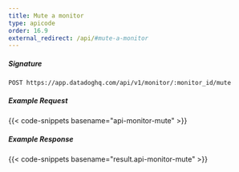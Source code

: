 ```yaml
---
title: Mute a monitor
type: apicode
order: 16.9
external_redirect: /api/#mute-a-monitor
---
```


##### Signature

`POST https://app.datadoghq.com/api/v1/monitor/:monitor_id/mute`

##### Example Request

{{< code-snippets basename="api-monitor-mute" >}}

##### Example Response

{{< code-snippets basename="result.api-monitor-mute" >}}
